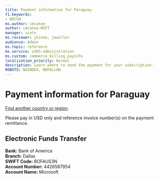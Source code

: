 ```yaml
---
title: Payment information for Paraguay
f1.keywords:
- NOCSH
ms.author: cmcatee
author: cmcatee-MSFT
manager: scotv
ms.reviewer: jkinma, jmueller
audience: Admin
ms.topic: reference
ms.service: o365-administration
ms.custom: commerce_billing_payinfo
localization_priority: Normal
description: Learn where to send the payment for your subscription.
ROBOTS: NOINDEX, NOFOLLOW
---                                
```


# Payment information for Paraguay

[Find another country or region](../billing-and-payments/pay-for-your-subscription.md).

Please pay in USD only and reference invoice number(s) on the payment remittance.

## Electronic Funds Transfer

**Bank:** Bank of America  
**Branch:** Dallas  
**SWIFT Code:** BOFAUS3N  
**Account Number:** 4426587954  
**Account Name:** Microsoft
